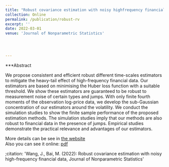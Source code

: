 ```yaml
---
title: "Robust covariance estimation with noisy highfrequency financial data"
collection: Online
permalink: /publication/robust-rv
excerpt: ''
date: 2022-03-01
venue: 'Journal of Nonparametric Statistics'




---
```

***Abstract

We propose consistent and efficient robust different time-scales estimators to mitigate the heavy-tail effect of high-frequency financial data. Our estimators are based on minimising the Huber loss function with a suitable threshold. We show these estimators are guaranteed to be robust to measurement noise of certain types and jumps. With only finite fourth moments of the observation log-price data, we develop the sub-Gaussian concentration of our estimators around the volatility. We conduct the simulation studies to show the finite sample performance of the proposed estimation methods. The simulation studies imply that our methods are also robust to financial data in the presence of jumps. Empirical studies demonstrate the practical relevance and advantages of our estimators.  

More details can be see in [the website](https://www.tandfonline.com/doi/abs/10.1080/10485252.2022.2075549?journalCode=gnst20)  
Also you can see it online: [pdf](/files/robust.pdf)

;citation: 'Wang, J., Bai, M. (2022): Robust covariance estimation with noisy high-frequency financial data, Journal of Nonparametric Statistics'
